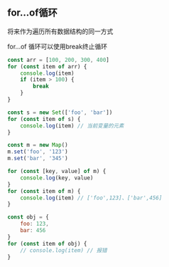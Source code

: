 ## for...of循环 
将来作为遍历所有数据结构的同一方式

for...of 循环可以使用break终止循环
```javascript
const arr = [100, 200, 300, 400]
for (const item of arr) {
    console.log(item)
    if (item > 100) {
        break
    }
}
```

```javascript
const s = new Set(['foo', 'bar'])
for (const item of s) {
    console.log(item) // 当前变量的元素
}
```

```javascript
const m = new Map()
m.set('foo', '123')
m.set('bar', '345')

for (const [key, value] of m) {
    console.log(key, value)
}
for (const item of m) {
    console.log(item) // ['foo',123]、['bar',456]
}
```
```javascript
const obj = {
    foo: 123,
    bar: 456
}
for (const item of obj) {
    // console.log(item) // 报错
}
```